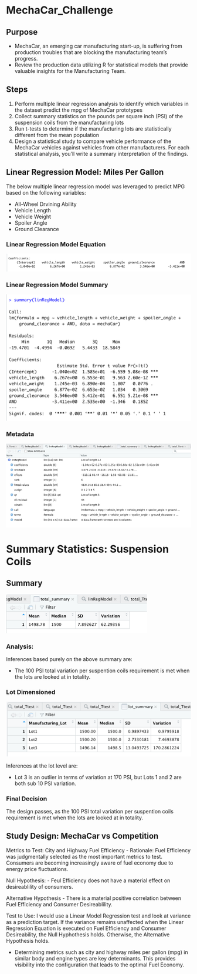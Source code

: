 # MechaCar_Challenge

## Purpose
- MechaCar, an emerging car manufacturing start-up, is suffering from production troubles that are blocking the manufacturing team’s progress.
- Review the production data utilizing R for statistical models that provide valuable insights for the Manufacturing Team.

## Steps
1. Perform multiple linear regression analysis to identify which variables in the dataset predict the mpg of MechaCar prototypes
2. Collect summary statistics on the pounds per square inch (PSI) of the suspension coils from the manufacturing lots
3. Run t-tests to determine if the manufacturing lots are statistically different from the mean population
4. Design a statistical study to compare vehicle performance of the MechaCar vehicles against vehicles from other manufacturers. For each statistical analysis, you’ll write a summary interpretation of the findings.

## Linear Regression Model: Miles Per Gallon
The below multiple linear regression model was leveraged to predict MPG based on the following variables: 
- All-Wheel Drvining Ability
- Vehicle Length
- Vehicle Weight
- Spoiler Angle
- Ground Clearance

### Linear Regression Model Equation

![Linear Regression Model](https://github.com/GrahamBSereno/MechaCar_Challenge/blob/main/MechaImages/LinearRegressionEquation.png)

### Linear Regression Model Summary

![Linear Regression Model](https://github.com/GrahamBSereno/MechaCar_Challenge/blob/main/MechaImages/LinearRegressionTerminalOutput.png)

### Metadata

![Linear Regression Model](https://github.com/GrahamBSereno/MechaCar_Challenge/blob/main/MechaImages/LinearRegressionModelGlass.png)



# Summary Statistics: Suspension Coils

## Summary
![](https://github.com/GrahamBSereno/MechaCar_Challenge/blob/main/MechaImages/TotalSummary.png)

### Analysis:
Inferences based purely on the above summary are:
- The 100 PSI total variation per suspention coils requirement is met when the lots are looked at in totality.
    
### Lot Dimensioned
![](https://github.com/GrahamBSereno/MechaCar_Challenge/blob/main/MechaImages/LotSummary.png)

Inferences at the lot level are:
- Lot 3 is an outlier in terms of variation at 170 PSI, but Lots 1 and 2 are both sub 10 PSI variation.
   
### Final Decision
The design passes, as the 100 PSI total variation per suspention coils requirement is met when the lots are looked at in totality.

## Study Design: MechaCar vs Competition
Metrics to Test:
City and Highway Fuel Efficiency
    - Rationale: Fuel Efficiency was judgmentally selected as the most important metrics to test. Consumers are becoming increasingly aware of fuel 
     economy due to energy price fluctuations.

Null Hypothesis:
    - Feul Efficiency does not have a material effect on desireablility of consumers.

Alternative Hypothesis
    - There is a material positive correlation between Fuel Efficiency and Consumer Desireablility.

Test to Use:
I would use a Linear Model Regression test and look at variance as a prediction target. If the variance remains unaffected when the Linear Regression Equation is executed on Fuel Efficiency and Consumer Desireability, the Null Hyphothesis holds. Otherwise, the Alternative Hypothesis holds.
- Determining metrics such as city and highway miles per gallon (mpg) in similar body and engine types are key determinants. This provides visibility into the configuration that leads to the optimal Fuel Economy.
